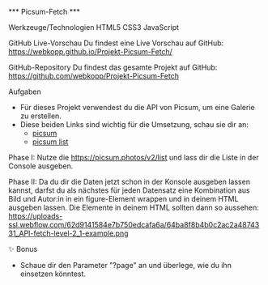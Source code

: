 *** Picsum-Fetch ***

<!-- Beschreibung
Dieses JavaScript-Projekt wurde im Rahmen eines Coding-Bootcamps bei supercode.de erstellt. Es handelt sich um eine Galerie, für die man die API von Picsum verwendet.

Die Anwendung bietet folgende Möglichkeiten:
- Bei der Movie Datenbank kann über ein Input-Feld und dem Button "Search" nach Filmen gesucht werden.
- Die User:innen können über die Button "Titel Up" und "Titel Down" die Filme nach Namen sortieren und über den Button "Best Rate" nach Filmen mit Top-Bewertung filtern. -->

Werkzeuge/Technologien
HTML5
CSS3
JavaScript

GitHub Live-Vorschau
Du findest eine Live Vorschau auf GitHub: https://webkopp.github.io/Projekt-Picsum-Fetch/

GitHub-Repository
Du findest das gesamte Projekt auf GitHub: https://github.com/webkopp/Projekt-Picsum-Fetch

Aufgaben
- Für dieses Projekt verwendest du die API von Picsum, um eine Galerie zu erstellen.
- Diese beiden Links sind wichtig für die Umsetzung, schau sie dir an:
    - [picsum](https://picsum.photos/)
    - [picsum list](https://picsum.photos/v2/list/)

Phase I:
Nutze die https://picsum.photos/v2/list und lass dir die Liste in der Console ausgeben.

Phase II:
Da du dir die Daten jetzt schon in der Konsole ausgeben lassen kannst, darfst du als nächstes für jeden Datensatz eine Kombination aus Bild und Autor:in in ein figure-Element wrappen und in deinem HTML ausgeben lassen.
Die Elemente in deinem HTML sollten dann so aussehen: 
https://uploads-ssl.webflow.com/62d9141584e7b750edcafa6a/64ba8f8b4b0c2ac2a4874331_API-fetch-level-2_1-example.png

✨ Bonus
- Schaue dir den Parameter "?page" an und überlege, wie du ihn einsetzen könntest.